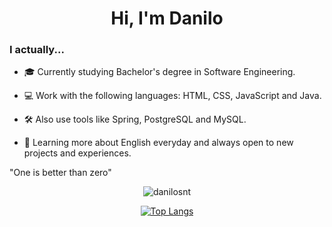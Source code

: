 <h1 align="center">Hi, I'm Danilo</h1>

<h3>I actually...</h3>

- 🎓 Currently studying Bachelor's degree in Software Engineering.

- 💻 Work with the following languages: HTML, CSS, JavaScript and Java.

- 🛠️ Also use tools like Spring, PostgreSQL and MySQL.

- 📖 Learning more about English everyday and always open to new projects and experiences.

"One is better than zero"
<div align="center">

  ![danilosnt](https://github-readme-stats.vercel.app/api?username=danilosnt&theme=dark)
  
  [![Top Langs](https://github-readme-stats.vercel.app/api/top-langs/?username=danilosnt&layout=donut&theme=dark)](https://github.com/anuraghazra/github-readme-stats)
  
</div>
